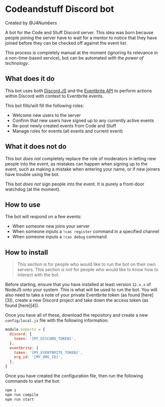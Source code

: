 # Codeandstuff Discord bot

Created by @J4Numbers

A bot for the Code and Stuff Discord server. This idea was born because people
joining the server have to wait for a mentor to notice that they have joined
before they can be checked off against the event list.

This process is completely manual at the moment (ignoring its relevance in a
non-time-based service), but can be automated _with the power of technology_.

## What does it do

This bot uses both [Discord.JS][1] and the [Eventbrite API][2] to perform
actions within Discord with context to Eventbrite events.

This bot fills/will fill the following roles:
- Welcome new users to the server
- Confirm that new users have signed up to any currently active events
- Re-post newly created events from Code and Stuff
- Manage roles for events (all events and current event)

[1]: https://discord.js.org/#/
[2]: https://www.eventbrite.com/platform/api#

## What it does not do

This bot _does not_ completely replace the role of moderators in letting new
people into the event, as mistakes can happen when signing up to the event,
such as making a mistake when entering your name, or if new joiners have
trouble using the bot.

This bot _does not_ sign people into the event. It is purely a front-door
watchdog (at the moment).

## How to use

The bot will respond on a few events:

* When someone new joins your server
* When someone inputs a `!cas register` command in a specified channel
* When someone inputs a `!cas debug` command

## How to install

> This section is for people who would like to run the bot on their own
> servers. This section _is not_ for people who would like to know how to
> interact with the bot.

Before starting, ensure that you have installed at least version `12.x.x` of
NodeJS onto your system. This is what will be used to run the bot. You will also
need to take a note of your private Eventbrite token (as found [here][3]),
create a new Discord project and take down the access token (as found [here][4]).

Once you have all of these, download the repository and create a new
`config/local.js` file with the following information:

```js
module.exports = {
  discord: {
    token: '[MY_DISCORD_TOKEN]',
  },
  eventbrite: {
    token: '[MY_EVENTBRITE_TOKEN]',
    org_id: '[MY_ORG_ID]',
  },
}
```

Once you have created the configuration file, then run the following commands
to start the bot:

```bash
npm i
npm run compile
npm run start
```
